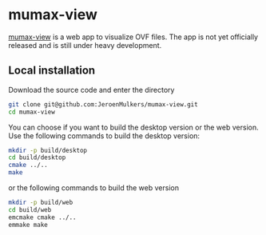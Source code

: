 mumax-view
==========

[mumax-view](http://dynamag.ugent.be/mumax-view) is a web app to visualize OVF files. The app is not yet officially released and is still under heavy development.

Local installation
------------------

Download the source code and enter the directory
```sh
git clone git@github.com:JeroenMulkers/mumax-view.git
cd mumax-view
```

You can choose if you want to build the desktop version or the web version. Use the following commands to build the desktop version:

```sh
mkdir -p build/desktop
cd build/desktop
cmake ../..
make
```

or the following commands to build the web version

```sh
mkdir -p build/web
cd build/web
emcmake cmake ../..
emmake make
```